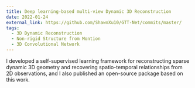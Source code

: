 ```yaml
---
title: Deep learning-based multi-view Dynamic 3D Reconstruction
date: 2022-01-24
external_link: https://github.com/ShawnXu10/GTT-Net/commits/master/
tags:
  - 3D Dynamic Reconstruction
  - Non-rigid Structure from Montion
  - 3D Convolutional Network
---
```


I developed a self-supervised learning framework for reconstructing sparse dynamic 3D geometry and recovering spatio-temporal relationships from 2D observations, and I also published an open-source package based on this work.

<!--more-->
